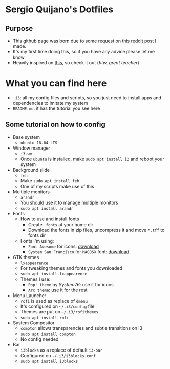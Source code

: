 # Sergio Quijano's Dotfiles

## Purpose

* This github page was born due to some request on [this](https://www.reddit.com/r/unixporn/comments/9con7z/i3_simple_and_clean_workflow/) reddit post I made.
* It's my first time doing this, so if you have any advice please let me know
* Heavily inspired on [this](https://www.youtube.com/watch?v=8-S0cWnLBKg&index=2&list=PL7DwkYSG4a4rXgz5G4LBWYfaBDFHYwbqB&t=1s), so check it out (*btw, great teacher*)

# What you can find here

* `.i3`: all my config files and scripts, so you just need to install apps and dependencies to imitate my system
* `README.md`: it has the tutorial you see here 

## Some tutorial on how to config

* Base system
	* `ubuntu 18.04 LTS`
* Window manager
	* `i3-wm`
	* Once `ubuntu` is installed, make `sudo apt install i3` and reboot your system
* Background slide
	* `feh`
	* Make `sudo apt install feh`
	* One of my scripts make use of this
* Multiple monitors
	* `arandr`
	* You should use it to manage multiple monitors
	* `sudo apt install arandr`
* Fonts
	* How to use and install fonts
		* Create `.fonts` at your home dir
		* Download the fonts in zip files, uncompress it and move `*.tff` to fonts dir
	* Fonts I'm using:
		* `Font Awesome` for icons: [download](https://github.com/FortAwesome/Font-Awesome)
		* `System San Francisco` for `MACOSX` font: [download](https://github.com/supermarin/YosemiteSanFranciscoFont)
* GTK themes
	* `lxappearence`
	* For tweaking themes and fonts you downloaded
	* `sudo apt install lxappearence`
	* Themes I use:
		* `Pop! theme` by *System76*: use it for icons
		* `Arc theme`: use it for the rest
* Menu Launcher
	* `rofi` is used as replace of `dmenu`
	* It's configured on `~/.i3/config` file
	* Themes are put on `~/.i3/rofithemes`
	* `sudo apt install rofi`
* System Compositor
	* `compton` allows transparencies and subtle transitions on i3
	* `sudo apt install compton`
	* No config needed
* Bar
	* `i3blocks` as a replace of default `i3-bar`
	* Configured on `~/.i3/i3blocks.conf`
	* `sudo apt install i3blocks`
